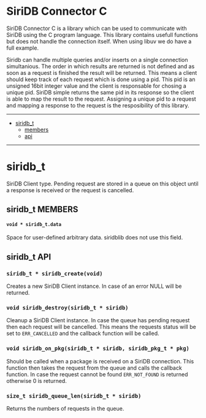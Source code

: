 # SiriDB Connector C
SiriDB Connector C is a library which can be used to communicate with SiriDB
using the C program language. This library contains usefull functions but does
not handle the connection itself. When using libuv we do have a full example.

Siridb can handle multiple queries and/or inserts on a single connection
simultanious. The order in which results are returned is not defined and as soon
as a request is finished the result will be returned. This means a client should
keep track of each request which is done using a pid. This pid is an
unsigned 16bit integer value and the client is responsable for chosing a unique
pid. SiriDB simple returns the same pid in its response so the client is able to
map the result to the request. Assigning a unique pid to a request and mapping a
response to the request is the resposibility of this library.

---------------------------------------
  * [siridb_t](#siridbt)
    * [members](#siridb-t-MEMBERS)
    * [api](#siridb-t-API)

---------------------------------------

# siridb_t
SiriDB Client type. Pending request are stored in a queue on this object until
a response is received or the request is cancelled.

## siridb_t MEMBERS
#### `void * siridb_t.data`
Space for user-defined arbitrary data. siridblib does not use this field.

## siridb_t API
### `siridb_t * siridb_create(void)`
Creates a new SiriDB Client instance. In case of an error NULL will be returned.

### `void siridb_destroy(siridb_t * siridb)`
Cleanup a SiriDB Client instance. In case the queue has pending request then each
request will be cancelled. This means the requests status will be set to
`ERR_CANCELLED` and the callback function will be called.

### `void siridb_on_pkg(siridb_t * siridb, siridb_pkg_t * pkg)`
Should be called when a package is received on a SiriDB connection. This
function then takes the request from the queue and calls the callback function.
In case the request cannot be found `ERR_NOT_FOUND` is returned otherwise 0 is
returned.

### `size_t siridb_queue_len(siridb_t * siridb)`
Returns the numbers of requests in the queue.


